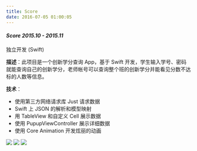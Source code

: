 ```yaml
---
title: Score
date: 2016-07-05 01:00:05
---
```


#### *Score 2015.10 - 2015.11*

独立开发 (Swift)

**描述**：此项目是一个创新学分查询 App，基于 Swift 开发，学生输入学号、密码就能查询自己的创新学分，老师帐号可以查询整个班的创新学分并能看见分数不达标的人数等信息。

**技术**：

- 使用第三方网络请求库 Just 请求数据
- Swift 上 JSON 的解析和模型映射
- 用 TableView 和自定义 Cell 展示数据
- 使用 PupupViewController 展示详细数据
- 使用 Core Animation 开发炫丽的动画

<div class="content-poster">
<img src="http://7xlykq.com1.z0.glb.clouddn.com/image/2016-07-05_QQ20160705-0.png-mark" />
<img src="http://7xlykq.com1.z0.glb.clouddn.com/image/2016-07-05_QQ20160705-1.png-mark" />
<img src="http://7xlykq.com1.z0.glb.clouddn.com/image/2016-07-05_QQ20160705-2.png-mark" />
</div>